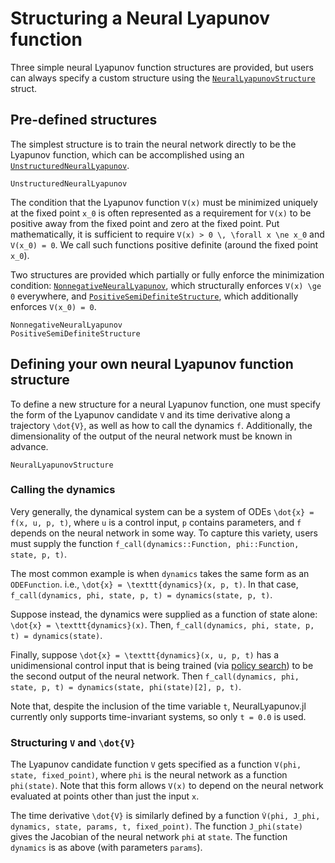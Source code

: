 # Structuring a Neural Lyapunov function

Three simple neural Lyapunov function structures are provided, but users can always specify a custom structure using the [`NeuralLyapunovStructure`](@ref) struct.

## Pre-defined structures

The simplest structure is to train the neural network directly to be the Lyapunov function, which can be accomplished using an [`UnstructuredNeuralLyapunov`](@ref).

```@docs
UnstructuredNeuralLyapunov
```

The condition that the Lyapunov function ``V(x)`` must be minimized uniquely at the fixed point ``x_0`` is often represented as a requirement for ``V(x)`` to be positive away from the fixed point and zero at the fixed point.
Put mathematically, it is sufficient to require ``V(x) > 0 \, \forall x \ne x_0`` and ``V(x_0) = 0``.
We call such functions positive definite (around the fixed point ``x_0``).

Two structures are provided which partially or fully enforce the minimization condition: [`NonnegativeNeuralLyapunov`](@ref), which structurally enforces ``V(x) \ge 0`` everywhere, and [`PositiveSemiDefiniteStructure`](@ref), which additionally enforces ``V(x_0) = 0``.

```@docs
NonnegativeNeuralLyapunov
PositiveSemiDefiniteStructure
```

## Defining your own neural Lyapunov function structure

To define a new structure for a neural Lyapunov function, one must specify the form of the Lyapunov candidate ``V`` and its time derivative along a trajectory ``\dot{V}``, as well as how to call the dynamics ``f``.
Additionally, the dimensionality of the output of the neural network must be known in advance.

```@docs
NeuralLyapunovStructure
```

### Calling the dynamics

Very generally, the dynamical system can be a system of ODEs ``\dot{x} = f(x, u, p, t)``, where ``u`` is a control input, ``p`` contains parameters, and ``f`` depends on the neural network in some way.
To capture this variety, users must supply the function `f_call(dynamics::Function, phi::Function, state, p, t)`.

The most common example is when `dynamics` takes the same form as an `ODEFunction`. 
i.e., ``\dot{x} = \texttt{dynamics}(x, p, t)``.
In that case, `f_call(dynamics, phi, state, p, t) = dynamics(state, p, t)`.

Suppose instead, the dynamics were supplied as a function of state alone: ``\dot{x} = \texttt{dynamics}(x)``.
Then, `f_call(dynamics, phi, state, p, t) = dynamics(state)`.

Finally, suppose ``\dot{x} = \texttt{dynamics}(x, u, p, t)`` has a unidimensional control input that is being trained (via [policy search](policy_search.md)) to be the second output of the neural network.
Then `f_call(dynamics, phi, state, p, t) = dynamics(state, phi(state)[2], p, t)`.

Note that, despite the inclusion of the time variable ``t``, NeuralLyapunov.jl currently only supports time-invariant systems, so only `t = 0.0` is used.

### Structuring ``V`` and ``\dot{V}``

The Lyapunov candidate function ``V`` gets specified as a function `V(phi, state, fixed_point)`, where `phi` is the neural network as a function `phi(state)`.
Note that this form allows ``V(x)`` to depend on the neural network evaluated at points other than just the input ``x``.

The time derivative ``\dot{V}`` is similarly defined by a function `V̇(phi, J_phi, dynamics, state, params, t, fixed_point)`.
The function `J_phi(state)` gives the Jacobian of the neural network `phi` at `state`.
The function `dynamics` is as above (with parameters `params`). 
